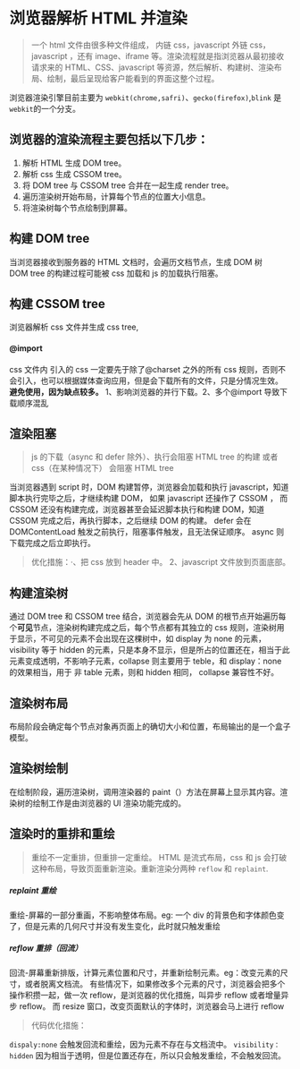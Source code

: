 # 浏览器解析 HTML 并渲染

> 一个 html 文件由很多种文件组成， 内链 css，javascript 外链 css，javascript ，还有 image、iframe 等。渲染流程就是指浏览器从最初接收请求来的 HTML、CSS、javascript 等资源，然后解析、构建树、渲染布局、绘制，最后呈现给客户能看到的界面这整个过程。

浏览器渲染引擎目前主要为 `webkit(chrome,safri)`、`gecko(firefox)`,`blink` 是 `webkit`的一个分支。

## 浏览器的渲染流程主要包括以下几步：

1. 解析 HTML 生成 DOM tree。
2. 解析 css 生成 CSSOM tree。
3. 将 DOM tree 与 CSSOM tree 合并在一起生成 render tree。
4. 遍历渲染树开始布局，计算每个节点的位置大小信息。
5. 将渲染树每个节点绘制到屏幕。

## 构建 DOM tree

当浏览器接收到服务器的 HTML 文档时，会遍历文档节点，生成 DOM 树  
DOM tree 的构建过程可能被 css 加载和 js 的加载执行阻塞。

## 构建 CSSOM tree

浏览器解析 css 文件并生成 css tree,

#### @import

css 文件内 引入的 css 一定要先于除了@charset 之外的所有 css 规则，否则不会引入，也可以根据媒体查询应用，但是会下载所有的文件，只是分情况生效。  
**避免使用，因为缺点较多。** 1、影响浏览器的并行下载。2、多个@import 导致下载顺序混乱

## 渲染阻塞

> js 的下载（async 和 defer 除外）、执行会阻塞 HTML tree 的构建 或者 css（在某种情况下） 会阻塞 HTML tree

当浏览器遇到 script 时，DOM 构建暂停，浏览器会加载和执行 javascript，知道脚本执行完毕之后，才继续构建 DOM， 如果 javascript 还操作了 CSSOM ， 而 CSSOM 还没有构建完成，浏览器甚至会延迟脚本执行和构建 DOM，知道 CSSOM 完成之后，再执行脚本，之后继续 DOM 的构建。 defer 会在 DOMContentLoad 触发之前执行，阻塞事件触发，且无法保证顺序。 async 则下载完成之后立即执行。

> 优化措施：·、把 css 放到 header 中。 2、javascript 文件放到页面底部。

## 构建渲染树

通过 DOM tree 和 CSSOM tree 结合，浏览器会先从 DOM 的根节点开始遍历每个**可见**节点，渲染树构建完成之后，每个节点都有其独立的 css 规则，渲染树用于显示，不可见的元素不会出现在这棵树中，如 display 为 none 的元素， visibility 等于 hidden 的元素，只是本身不显示，但是所占的位置还在，相当于此元素变成透明，不影响子元素，collapse 则主要用于 teble，和 display：none 的效果相当，用于 非 table 元素，则和 hidden 相同， collapse 兼容性不好。

## 渲染树布局

布局阶段会确定每个节点对象再页面上的确切大小和位置，布局输出的是一个盒子模型。

## 渲染树绘制

在绘制阶段，遍历渲染树，调用渲染器的 paint（）方法在屏幕上显示其内容。渲染树的绘制工作是由浏览器的 UI 渲染功能完成的。

## 渲染时的重排和重绘

> 重绘不一定重排，但重排一定重绘。
> HTML 是流式布局，css 和 js 会打破这种布局，导致页面重新渲染。重新渲染分两种 `reflow` 和 `replaint`.

##### replaint 重绘

重绘-屏幕的一部分重画，不影响整体布局。eg: 一个 div 的背景色和字体颜色变了，但是元素的几何尺寸并没有发生变化，此时就只触发重绘

##### reflow 重排（回流）

回流-屏幕重新排版，计算元素位置和尺寸，并重新绘制元素。eg：改变元素的尺寸，或者脱离文档流。
有些情况下，如果修改多个元素的尺寸，浏览器会把多个操作积攒一起，做一次 reflow，是浏览器的优化措施，叫异步 reflow 或者增量异步 reflow。
而 resize 窗口，改变页面默认的字体时，浏览器会马上进行 reflow

> 代码优化措施：

`dispaly:none` 会触发回流和重绘，因为元素不存在与文档流中。
`visibility：hidden` 因为相当于透明，但是位置还存在，所以只会触发重绘，不会触发回流。
